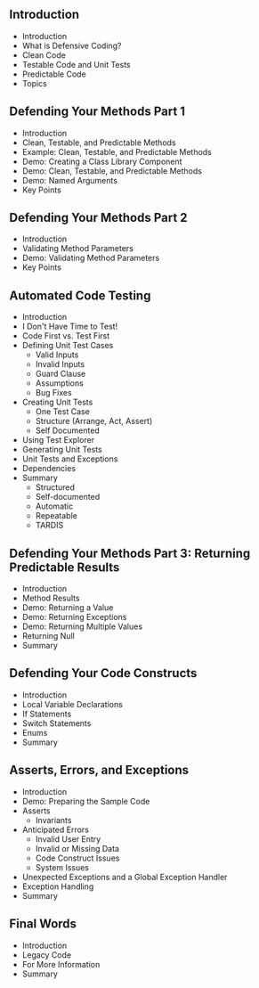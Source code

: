 ## Introduction  
- Introduction  
- What is Defensive Coding?  
- Clean Code  
- Testable Code and Unit Tests  
- Predictable Code  
- Topics  

## Defending Your Methods Part 1  
- Introduction  
- Clean, Testable, and Predictable Methods  
- Example: Clean, Testable, and Predictable Methods 
- Demo: Creating a Class Library Component  
- Demo: Clean, Testable, and Predictable Methods  
- Demo: Named Arguments  
- Key Points  

## Defending Your Methods Part 2  
- Introduction  
- Validating Method Parameters  
- Demo: Validating Method Parameters  
- Key Points  

## Automated Code Testing  
- Introduction  
- I Don't Have Time to Test!  
- Code First vs. Test First  
- Defining Unit Test Cases  
  - Valid Inputs  
  - Invalid Inputs  
  - Guard Clause  
  - Assumptions  
  - Bug Fixes  
- Creating Unit Tests  
  - One Test Case  
  - Structure (Arrange, Act, Assert)  
  - Self Documented  
- Using Test Explorer  
- Generating Unit Tests  
- Unit Tests and Exceptions  
- Dependencies  
- Summary  
  - Structured  
  - Self-documented  
  - Automatic  
  - Repeatable  
  - TARDIS  

## Defending Your Methods Part 3: Returning Predictable Results  
- Introduction  
- Method Results  
- Demo: Returning a Value  
- Demo: Returning Exceptions  
- Demo: Returning Multiple Values  
- Returning Null  
- Summary  

## Defending Your Code Constructs  
- Introduction  
- Local Variable Declarations  
- If Statements  
- Switch Statements  
- Enums  
- Summary  

## Asserts, Errors, and Exceptions  
- Introduction  
- Demo: Preparing the Sample Code  
- Asserts  
  - Invariants  
- Anticipated Errors  
  - Invalid User Entry  
  - Invalid or Missing Data  
  - Code Construct Issues  
  - System Issues  
- Unexpected Exceptions and a Global Exception Handler  
- Exception Handling  
- Summary  

## Final Words  
- Introduction  
- Legacy Code  
- For More Information  
- Summary  


